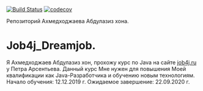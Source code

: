 [![Build Status](https://travis-ci.org/aakhmedkhodzhaev/Job4j_Dreamjob.svg?branch=master)](https://travis-ci.org/aakhmedkhodzhaev/Job4j_Dreamjob)
[![codecov](https://codecov.io/gh/aakhmedkhodzhaev/Job4j_Dreamjob/branch/master/graph/badge.svg)](https://codecov.io/gh/aakhmedkhodzhaev/Job4j_Dreamjob)

Репозиторий Ахмедходжаева Абдулазиз хона.

# Job4j_Dreamjob.

Я Ахмедходжаев Абдулазиз хон, прохожу курс по Java на сайте [job4j.ru](https://job4j.ru) у Петра Арсентьева.
Данный курс Мне нужен для повышения Моей квалификации как Java-Разработчика и обучению новым технологиям.
Начало обучения: 12.12.2019 г.
Ожидаемое завершение: 22.09.2020 г.